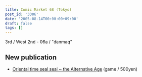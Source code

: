 ```yaml
---
title: Comic Market 68 (Tokyo)
post_id: '3306'
date: '2005-08-14T00:00:00+09:00'
draft: false
tags: []
---
```


3rd / West 2nd - 06a / "danmaq"

## New publication

*   [Oriental time seal seal ~ the Alternative Age](/!/thA/) (game / 500yen)
